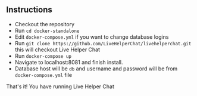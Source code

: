 ## Instructions

* Checkout the repository
* Run `cd docker-standalone`
* Edit `docker-compose.yml` if you want to change database logins
* Run `git clone https://github.com/LiveHelperChat/livehelperchat.git` this will checkout Live Helper Chat
* Run `docker-compose up`
* Navigate to localhost:8081 and finish install.
* Database host will be `db` and username and password will be from `docker-compose.yml` file

That's it! You have running Live Helper Chat